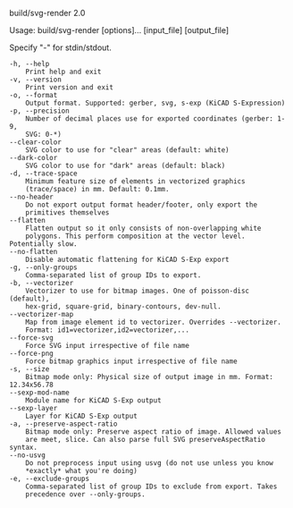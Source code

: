 build/svg-render 2.0

Usage: build/svg-render [options]... [input_file] [output_file]

Specify "-" for stdin/stdout.

    -h, --help
        Print help and exit
    -v, --version
        Print version and exit
    -o, --format
        Output format. Supported: gerber, svg, s-exp (KiCAD S-Expression)
    -p, --precision
        Number of decimal places use for exported coordinates (gerber: 1-9,
        SVG: 0-*)
    --clear-color
        SVG color to use for "clear" areas (default: white)
    --dark-color
        SVG color to use for "dark" areas (default: black)
    -d, --trace-space
        Minimum feature size of elements in vectorized graphics
        (trace/space) in mm. Default: 0.1mm.
    --no-header
        Do not export output format header/footer, only export the
        primitives themselves
    --flatten
        Flatten output so it only consists of non-overlapping white
        polygons. This perform composition at the vector level. Potentially slow.
    --no-flatten
        Disable automatic flattening for KiCAD S-Exp export
    -g, --only-groups
        Comma-separated list of group IDs to export.
    -b, --vectorizer
        Vectorizer to use for bitmap images. One of poisson-disc (default),
        hex-grid, square-grid, binary-contours, dev-null.
    --vectorizer-map
        Map from image element id to vectorizer. Overrides --vectorizer.
        Format: id1=vectorizer,id2=vectorizer,...
    --force-svg
        Force SVG input irrespective of file name
    --force-png
        Force bitmap graphics input irrespective of file name
    -s, --size
        Bitmap mode only: Physical size of output image in mm. Format: 12.34x56.78
    --sexp-mod-name
        Module name for KiCAD S-Exp output
    --sexp-layer
        Layer for KiCAD S-Exp output
    -a, --preserve-aspect-ratio
        Bitmap mode only: Preserve aspect ratio of image. Allowed values
        are meet, slice. Can also parse full SVG preserveAspectRatio syntax.
    --no-usvg
        Do not preprocess input using usvg (do not use unless you know
        *exactly* what you're doing)
    -e, --exclude-groups
        Comma-separated list of group IDs to exclude from export. Takes
        precedence over --only-groups.
